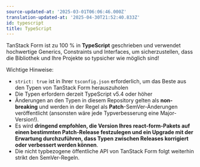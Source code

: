 ```yaml
---
source-updated-at: '2025-03-01T06:06:46.000Z'
translation-updated-at: '2025-04-30T21:52:40.833Z'
id: typescript
title: TypeScript
---
```


TanStack Form ist zu 100 % in **TypeScript** geschrieben und verwendet hochwertige Generics, Constraints und Interfaces, um sicherzustellen, dass die Bibliothek und Ihre Projekte so typsicher wie möglich sind!

Wichtige Hinweise:

- `strict: true` ist in Ihrer `tsconfig.json` erforderlich, um das Beste aus den Typen von TanStack Form herauszuholen
- Die Typen erfordern derzeit TypeScript v5.4 oder höher
- Änderungen an den Typen in diesem Repository gelten als **non-breaking** und werden in der Regel als **Patch**-SemVer-Änderungen veröffentlicht (ansonsten wäre jede Typverbesserung eine Major-Version!).
- Es wird **dringend empfohlen, die Version Ihres react-form-Pakets auf einen bestimmten Patch-Release festzulegen und ein Upgrade mit der Erwartung durchzuführen, dass Typen zwischen Releases korrigiert oder verbessert werden können**.
- Die nicht typbezogene öffentliche API von TanStack Form folgt weiterhin strikt den SemVer-Regeln.
